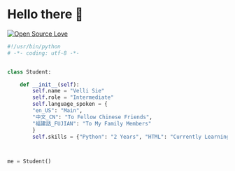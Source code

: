 # Hello there 👋

[![Open Source Love](https://badges.frapsoft.com/os/v1/open-source.svg?v=102)](https://github.com/ellerbrock/open-source-badge/)


```python
#!/usr/bin/python
# -*- coding: utf-8 -*-


class Student:

    def __init__(self):
        self.name = "Velli Sie"
        self.role = "Intermediate"
        self.language_spoken = {
        "en_US": "Main",
        "中文_CN": "To Fellow Chinese Friends",
        "福建話_FUJIAN": "To My Family Members"
        }
        self.skills = {"Python": "2 Years", "HTML": "Currently Learning with little bit of JS"}



me = Student()
```

